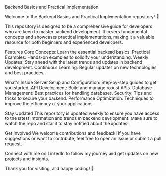 Backend Basics and Practical Implementation

Welcome to the Backend Basics and Practical Implementation repository! 🚀

This repository is designed to be a comprehensive guide for developers who are keen to master backend development. It covers fundamental concepts and showcases practical implementations, making it a valuable resource for both beginners and experienced developers.

Features
Core Concepts: Learn the essential backend basics.
Practical Examples: Hands-on examples to solidify your understanding.
Weekly Updates: Stay ahead with the latest trends and updates in backend development.
Continuous Learning: Regular updates on new technologies and best practices.

What's Inside
Server Setup and Configuration: Step-by-step guides to get you started.
API Development: Build and manage robust APIs.
Database Management: Best practices for handling databases.
Security: Tips and tricks to secure your backend.
Performance Optimization: Techniques to improve the efficiency of your applications.

Stay Updated
This repository is updated weekly to ensure you have access to the latest information and trends in backend development. Make sure to watch the repo and star it to stay notified about the updates!

Get Involved
We welcome contributions and feedback! If you have suggestions or want to contribute, feel free to open an issue or submit a pull request.

Connect with me on LinkedIn to follow my journey and get updates on new projects and insights.

Thank you for visiting, and happy coding! 🚀
